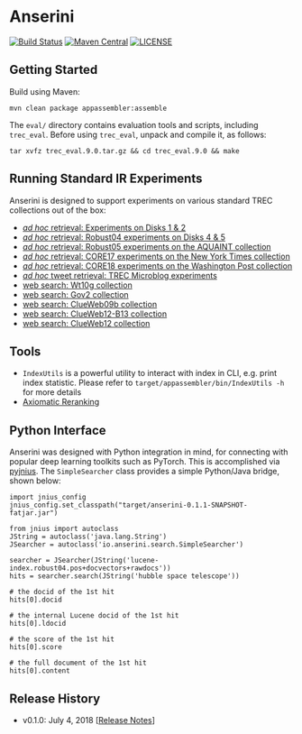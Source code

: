Anserini
========
[![Build Status](https://travis-ci.org/castorini/Anserini.svg?branch=master)](https://travis-ci.org/castorini/Anserini)
[![Maven Central](https://maven-badges.herokuapp.com/maven-central/io.anserini/anserini/badge.svg)](https://maven-badges.herokuapp.com/maven-central/io.anserini/anserini)
[![LICENSE](https://img.shields.io/badge/license-Apache-blue.svg?style=flat-square)](./LICENSE)

## Getting Started

Build using Maven:

```
mvn clean package appassembler:assemble
```

The `eval/` directory contains evaluation tools and scripts, including `trec_eval`. Before using `trec_eval`, unpack and compile it, as follows:

```
tar xvfz trec_eval.9.0.tar.gz && cd trec_eval.9.0 && make
```

## Running Standard IR Experiments

Anserini is designed to support experiments on various standard TREC collections out of the box:

+ [_ad hoc_ retrieval: Experiments on Disks 1 &amp; 2](docs/experiments-disk12-old.md)
+ [_ad hoc_ retrieval: Robust04 experiments on Disks 4 &amp; 5](docs/experiments-robust04-old.md)
+ [_ad hoc_ retrieval: Robust05 experiments on the AQUAINT collection](docs/experiments-robust05-old.md)
+ [_ad hoc_ retrieval: CORE17 experiments on the New York Times collection](docs/experiments-core17-old.md)
+ [_ad hoc_ retrieval: CORE18 experiments on the Washington Post collection](docs/experiments-wapo-old.md)
+ [_ad hoc_ tweet retrieval: TREC Microblog experiments](docs/experiments-microblog-old.md)
+ [web search: Wt10g collection](docs/experiments-wt10g-old.md)
+ [web search: Gov2 collection](docs/experiments-gov2-old.md)
+ [web search: ClueWeb09b collection](docs/experiments-clueweb09b-old.md)
+ [web search: ClueWeb12-B13 collection](docs/experiments-clueweb12-b13-old.md)
+ [web search: ClueWeb12 collection](docs/experiments-clueweb12-old.md)

## Tools

+ `IndexUtils` is a powerful utility to interact with index in CLI, e.g. print index statistic. Please refer to `target/appassembler/bin/IndexUtils -h` for more details
+ [Axiomatic Reranking](docs/axiom-reranking.md)

## Python Interface

Anserini was designed with Python integration in mind, for connecting with popular deep learning toolkits such as PyTorch. This is accomplished via [pyjnius](https://github.com/kivy/pyjnius). The `SimpleSearcher` class provides a simple Python/Java bridge, shown below:

```
import jnius_config
jnius_config.set_classpath("target/anserini-0.1.1-SNAPSHOT-fatjar.jar")

from jnius import autoclass
JString = autoclass('java.lang.String')
JSearcher = autoclass('io.anserini.search.SimpleSearcher')

searcher = JSearcher(JString('lucene-index.robust04.pos+docvectors+rawdocs'))
hits = searcher.search(JString('hubble space telescope'))

# the docid of the 1st hit
hits[0].docid

# the internal Lucene docid of the 1st hit
hits[0].ldocid

# the score of the 1st hit
hits[0].score

# the full document of the 1st hit
hits[0].content
```

## Release History

+ v0.1.0: July 4, 2018 [[Release Notes](docs/release-notes/release-notes-v0.1.0.md)]
